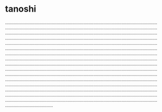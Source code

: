 # tanoshi

.......................................................................................................................................................................................................................................................................................................................................................................................................................................................................................................................................................................................................................................................................................................................................................................................................................................................................................................................................................................................................................................................................................................................................................................................................................................................................................................................................................................................................................................................................................................................................................................................................................................................................................................................................................................................................................................................................................................................................................................................................................................................................................................